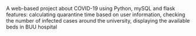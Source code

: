A web-based project about COVID-19 using Python, mySQL and flask
features: 
calculating quarantine time based on user information, 
checking the number of infected cases around the university, 
displaying the available beds in BUU hospital 
